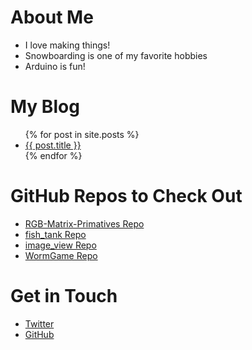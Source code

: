 # About Me
- I love making things!
- Snowboarding is one of my favorite hobbies
- Arduino is fun!

# My Blog
<ul>
  {% for post in site.posts %}
    <li>
      <a href="{{ post.url }}">{{ post.title }}</a>
    </li>
  {% endfor %}
</ul>

# GitHub Repos to Check Out
<ul>
<li><a href="https://github.com/jeffellenbogen/RGB-Matrix-Primatives" target="new">RGB-Matrix-Primatives Repo</a></li>
<li><a href="https://github.com/jeffellenbogen/fish_tank" target="new">fish_tank Repo</a></li> 
<li><a href="https://github.com/jeffellenbogen/image_view" target="new">image_view Repo</a></li>
<li><a href="https://github.com/jeffellenbogen/WormGame" target="new">WormGame Repo</a></li>
</ul>

# Get in Touch
<ul>
<li><a href="https://twitter.com/{{site.twitter_username}}" target="new">Twitter</a></li>
<li><a href="https://github.com/{{site.github_username}}" target="new">GitHub</a></li>
</ul>
